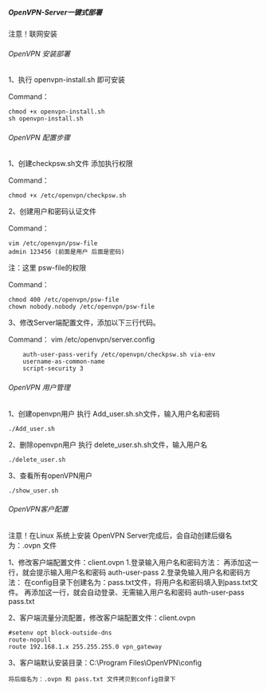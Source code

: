 ##### OpenVPN-Server一键式部署 #####
注意！联网安装

###### OpenVPN 安装部署 ######
1、执行 openvpn-install.sh 即可安装

Command：
	
  	chmod +x openvpn-install.sh
  	sh openvpn-install.sh
###### OpenVPN 配置步骤 ######

1、创建checkpsw.sh文件
添加执行权限

Command：
	
	chmod +x /etc/openvpn/checkpsw.sh

2、创建用户和密码认证文件

Command：
	
	vim /etc/openvpn/psw-file
	admin 123456 (前面是用户 后面是密码)

注：这里 psw-file的权限

Command：
	
	chmod 400 /etc/openvpn/psw-file
	chown nobody.nobody /etc/openvpn/psw-file
 
3、修改Server端配置文件，添加以下三行代码。

Command：
	vim /etc/openvpn/server.config
	
		auth-user-pass-verify /etc/openvpn/checkpsw.sh via-env
		username-as-common-name
		script-security 3


###### OpenVPN 用户管理 ######

1、创建openvpn用户
执行 Add_user.sh.sh文件，输入用户名和密码
	
	./Add_user.sh

2、删除openvpn用户
执行 delete_user.sh.sh文件，输入用户名
	
	./delete_user.sh
	
3、查看所有openVPN用户

	./show_user.sh

###### OpenVPN客户配置 ######

注意！在Linux 系统上安装 OpenVPN Server完成后，会自动创建后缀名为：.ovpn 文件

1、修改客户端配置文件：client.ovpn
	1.登录输入用户名和密码方法：
		再添加这一行，就会提示输入用户名和密码
		auth-user-pass
	2.登录免输入用户名和密码方法：
		在config目录下创建名为：pass.txt文件，将用户名和密码填入到pass.txt文件。
		再添加这一行，就会自动登录、无需输入用户名和密码
		auth-user-pass pass.txt
		
2、客户端流量分流配置，修改客户端配置文件：client.ovpn
	
	#setenv opt block-outside-dns
	route-nopull
	route 192.168.1.x 255.255.255.0 vpn_gateway
		
		
3、客户端默认安装目录：C:\Program Files\OpenVPN\config

	将后缀名为：.ovpn 和 pass.txt 文件拷贝到config目录下



